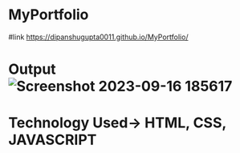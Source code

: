 # MyPortfolio
#link https://dipanshugupta0011.github.io/MyPortfolio/
# Output![Screenshot 2023-09-16 185617](https://github.com/dipanshugupta0011/MyPortfolio/assets/131527196/05ce6a42-6dc5-4e83-9665-be6103d59081)
# Technology Used-> HTML, CSS, JAVASCRIPT

